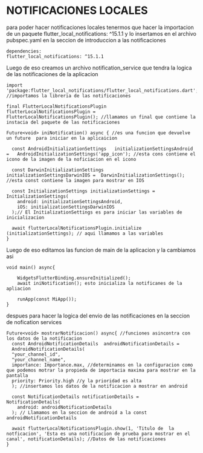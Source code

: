 # NOTIFICACIONES LOCALES

para poder hacer notificaciones locales tenermos que hacer la importacion de un paquete flutter_local_notifications: ^15.1.1 y lo insertamos en el archivo pubspec.yaml en la seccion de introduccion a las notificaciones

    dependencies:
    flutter_local_notifications: ^15.1.1

Luego de eso creamos un archivo notification_service que tendra la logica de las notificaciones de la aplicacion 

    import 'package:flutter_local_notifications/flutter_local_notifications.dart'; //importamos la libreria de las notificaciones

    final FlutterLocalNotificationsPlugin   flutterLocalNotificationsPlugin =     FlutterLocalNotificationsPlugin(); //llamamos un final que contiene la instacia del paquete de las notificaciones

    Future<void> iniNotification() async { //es una funcion que devuelve un future  para iniciar en la aplicaicion

      const AndroidInitializationSettings   initializationSettingsAndroid =   AndroidInitializationSettings('app_icon'); //esta cons contiene el icono de la imagen de la noficiacion en el icono

      const DarwinInitializationSettings    initializationSettingsDarwinIOS =  DarwinInitializationSettings(); //esta const contiene la imagen para mostrar en IOS

      const InitializationSettings initializationSettings =     InitializationSettings(
        android: initializationSettingsAndroid,
        iOS: initializationSettingsDarwinIOS
      );// El InitializationSettings es para iniciar las variables de inicializacion

      await flutterLocalNotificationsPlugin.initialize  (initializationSettings); // aqui llamamos a las variables
    }

Luego de eso editamos las funcion de main de la aplicacion y la cambiamos asi

    void main() async{

        WidgetsFlutterBinding.ensureInitialized();
        await iniNotification(); esto inicializa la notificanes de la apliacion

        runApp(const MiApp());
    }

despues para hacer la logica del envio de las notificaciones en la seccion de nofication services

    Future<void> mostrarNotificacion() async{ //funciones asincontra con los datos de la notificacion
      const AndroidNotificationDetails  androidNotificationDetails = 
      AndroidNotificationDetails(
      "your_channel_id",
      "your_channel_name",
      importance: Importance.max, //determinamos en la configuracion como que podemos motrar la propieda de importacia maxima para mostrar en la pantalla
      priority: Priority.high //y la prioridad es alta 
      ); //insertamos los datos de la notificacion a mostrar en android

      const NotificationDetails notificationDetails =   NotificationDetails(
        android: androidNotificationDetails
      ); // Llamamos en la seccion de android a la const androidNotificationDetails

      await flutterLocalNotificationsPlugin.show(1, 'Titulo de  la notficacion', 'Esta es una notificacion de prueba para mostrar en el canal', notificationDetails); //Datos de las notificaciones
    }